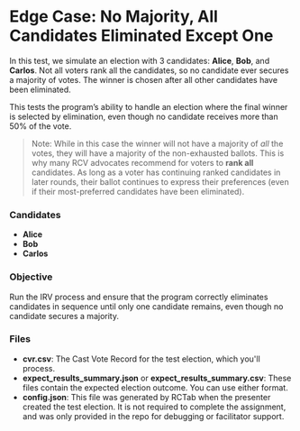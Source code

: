 # Edge Case: No Majority, All Candidates Eliminated Except One

In this test, we simulate an election with 3 candidates: **Alice**, **Bob**, and **Carlos**. Not all voters rank all the candidates, so no candidate ever secures a majority of votes. The winner is chosen after all other candidates have been eliminated.

This tests the program’s ability to handle an election where the final winner is selected by elimination, even though no candidate receives more than 50% of the vote.

> Note: While in this case the winner will not have a majority of _all_ the votes, they will have a majority of the non-exhausted ballots. This is why many RCV advocates recommend for voters to **rank all** candidates. As long as a voter has continuing ranked candidates in later rounds, their ballot continues to express their preferences (even if their most-preferred candidates have been eliminated).

### Candidates
- **Alice**
- **Bob**
- **Carlos**

### Objective
Run the IRV process and ensure that the program correctly eliminates candidates in sequence until only one candidate remains, even though no candidate secures a majority.

### Files
- **cvr.csv**: The Cast Vote Record for the test election, which you'll process.
- **expect_results_summary.json** or **expect_results_summary.csv**: These files contain the expected election outcome. You can use either format.
- **config.json**: This file was generated by RCTab when the presenter created the test election. It is not required to complete the assignment, and was only provided in the repo for debugging or facilitator support.